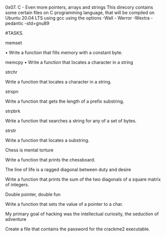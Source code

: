 0x07. C - Even more pointers, arrays and strings
This direcory contains some certain files on C programming language, that will be compiled on Ubuntu 20.04 LTS using gcc using the options -Wall - Werror -Wextra -pedantic -std=gnu89


#TASKS.


memset

• Write a function that fills memory with a constant byte.


memcpy • Write a function that locates a character in a string


strchr


Write a function that locates a character in a string.


strspn

Write a function that gets the length of a prefix substring.


strpbrk

Write a function that searches a string for any of a set of bytes.


strstr

Write a function that locates a substring.


Chess is mental torture

Write a function that prints the chessboard.


The line of life is a ragged diagonal between duty and desire

Write a function that prints the sum of the two diagonals of a square matrix of integers.


Double pointer, double fun

Write a function that sets the value of a pointer to a char.


My primary goal of hacking was the intellectual curiosity, the seduction of adventure

Create a file that contains the password for the crackme2 executable.
